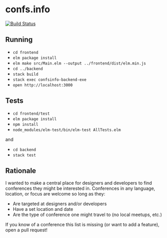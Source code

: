 # confs.info

[![Build Status](https://travis-ci.org/robertjlooby/confsinfo.svg?branch=master)](https://travis-ci.org/robertjlooby/confsinfo)

## Running

- `cd frontend`
- `elm package install`
- `elm make src/Main.elm --output ../frontend/dist/elm.min.js`
- `cd ../backend`
- `stack build`
- `stack exec confsinfo-backend-exe`
- `open http://localhost:3000`

## Tests

- `cd frontend/test`
- `elm package install`
- `npm install`
- `node_modules/elm-test/bin/elm-test AllTests.elm`

and

- `cd backend`
- `stack test`

## Rationale

I wanted to make a central place for designers and developers to find
conferences they might be interested in. Conferences in any language, location,
or focus are welcome so long as they:

- Are targeted at designers and/or developers
- Have a set location and date
- Are the type of conference one might travel to (no local meetups, etc.)

If you know of a conference this list is missing (or want to add a feature), open a pull request!
